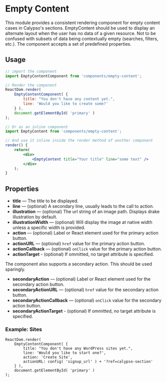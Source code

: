 Empty Content
=============

This module provides a consistent rendering component for empty content cases in Calypso's sections. EmptyContent should be used to display an alternate layout when the user has no data of a given resource. Not to be confused with subsets of data being contextually empty (searches, filters, etc.). The component accepts a set of predefined properties.

## Usage

```jsx
// import the component
import EmptyContentComponent from 'components/empty-content';

// Render the component
ReactDom.render(
	EmptyContentComponent( {
		title: "You don't have any content yet.",
		line: 'Would you like to create some?'
	} ),
	document.getElementById( 'primary' )
);

// Or as an inline component
import EmptyContent from 'components/empty-content';

// And use it inline inside the render method of another component
render() {
	return(
		<div>
			<EmptyContent title="Your title" line="some text" />
		</div>
	);
}

```

## Properties

* **title** — The title to be displayed.
* **line** — (optional) A secondary line, usually leads to the call to action.
* **illustration** — (optional) The url string of an image path. Displays drake illustration by default.
* **illustrationWidth** — (optional) Will display the image at native width unless a specific width is provided.
* **action** — (optional) Label or React element used for the primary action button.
* **actionURL** — (optional) `href` value for the primary action button.
* **actionCallback** — (optional) `onClick` value for the primary action button.
* **actionTarget** - (optional) If ommitted, no target attribute is specified.

The component also supports a secondary action. This should be used sparingly.

* **secondaryAction** — (optional) Label or React element used for the secondary action button.
* **secondaryActionURL** — (optional) `href` value for the secondary action button.
* **secondaryActionCallback** — (optional) `onClick` value for the secondary action button.
* **secondaryActionTarget** - (optional) If ommitted, no target attribute is specified.

### Example: Sites

```es6
ReactDom.render(
	EmptyContentComponent( {
		title: "You don't have any WordPress sites yet.",
		line: 'Would you like to start one?',
		action: 'Create Site',
		actionURL: config( 'signup_url' ) + '?ref=calypso-section'
	} ),
	document.getElementById( 'primary' )
);
```
